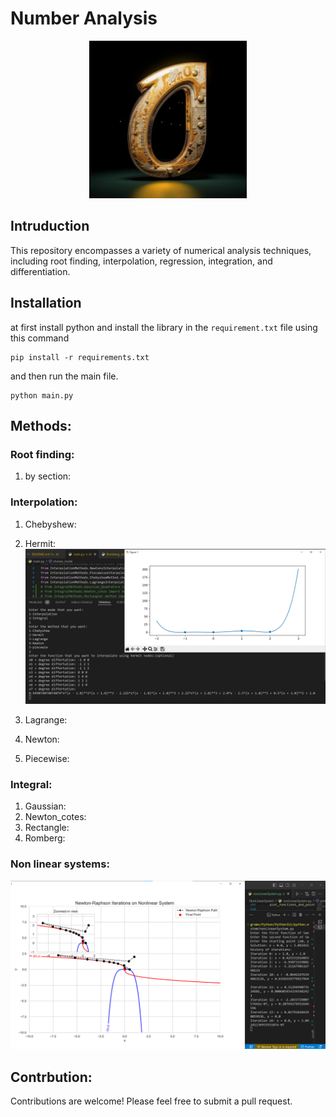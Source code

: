 # Number Analysis
<div align="center">
<img src="shots/photo12281497396.jpg" width="50%">
</div>

## Intruduction
This repository encompasses a variety of numerical analysis techniques, including root finding, interpolation, regression, integration, and differentiation.

## Installation
at first install python and install the library in the `requirement.txt` file using this command
```
pip install -r requirements.txt
```
and then run the main file.
```
python main.py
```

## Methods:
### Root finding:
1. by section:
### Interpolation:
1. Chebyshew:
    
2. Hermit:
    ![](shots/hermit.png)
3. Lagrange:

4. Newton:

5. Piecewise:
### Integral:
1. Gaussian:
2. Newton_cotes:
3. Rectangle:
4. Romberg:
### Non linear systems:
![](shots/nonLinearSystem.png)
## Contrbution:
Contributions are welcome! Please feel free to submit a pull request.